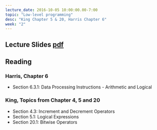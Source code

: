 ```yaml
---
lecture_date: 2016-10-05 10:00:00.00-7:00
topic: "Low-level programming"
desc: "King Chapter 5 & 20, Harris Chapter 6"
week: "2"
---
```


## Lecture Slides [pdf](https://drive.google.com/file/d/0B__7284Jee0fY3JpRV9YVTkyd1U/view?usp=sharing)

## Reading

### Harris, Chapter 6

* Section 6.3.1: Data Processing Instructions - Arithmetic and Logical

### King, Topics from Chapter 4, 5 and 20

* Section 4.3: Increment and Decrement Operators
* Section 5.1: Logical Expressions
* Section 20.1: Bitwise Operators


